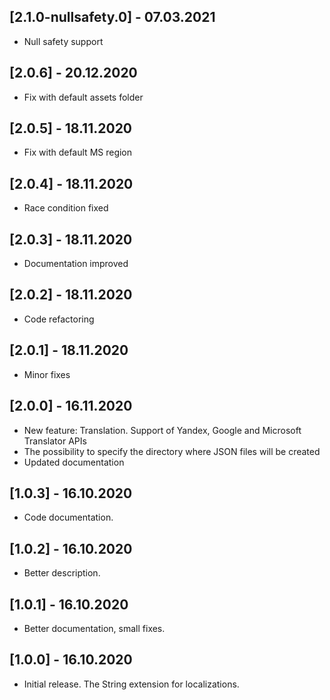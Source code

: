 ## [2.1.0-nullsafety.0] - 07.03.2021

* Null safety support

## [2.0.6] - 20.12.2020

* Fix with default assets folder

## [2.0.5] - 18.11.2020

* Fix with default MS region

## [2.0.4] - 18.11.2020

* Race condition fixed

## [2.0.3] - 18.11.2020

* Documentation improved

## [2.0.2] - 18.11.2020

* Code refactoring

## [2.0.1] - 18.11.2020

* Minor fixes

## [2.0.0] - 16.11.2020

* New feature: Translation. Support of Yandex, Google and Microsoft Translator APIs
* The possibility to specify the directory where JSON files will be created
* Updated documentation

## [1.0.3] - 16.10.2020

* Code documentation.

## [1.0.2] - 16.10.2020

* Better description.

## [1.0.1] - 16.10.2020

* Better documentation, small fixes.

## [1.0.0] - 16.10.2020

* Initial release. The String extension for localizations.